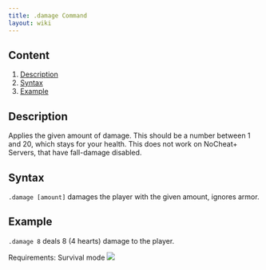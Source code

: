 ```yaml
---
title: .damage Command
layout: wiki
---
```

## Content
  1. [Description](#description)
  2. [Syntax](#syntax)
  3. [Example](#example)

## Description
Applies the given amount of damage. This should be a number between 1 and 20, which stays for your health. This does not work
on NoCheat+ Servers, that have fall-damage disabled.

## Syntax
`.damage [amount]` damages the player with the given amount, ignores armor.

## Example
`.damage 8` deals 8 (4 hearts) damage to the player.

Requirements: Survival mode
![](http://puu.sh/hJoe8/7a95c1bb8f.png)
